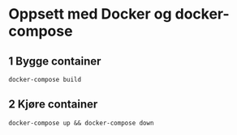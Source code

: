 # Oppsett med Docker og docker-compose
## 1 Bygge container

```
docker-compose build
```

## 2 Kjøre container

```
docker-compose up && docker-compose down
```
